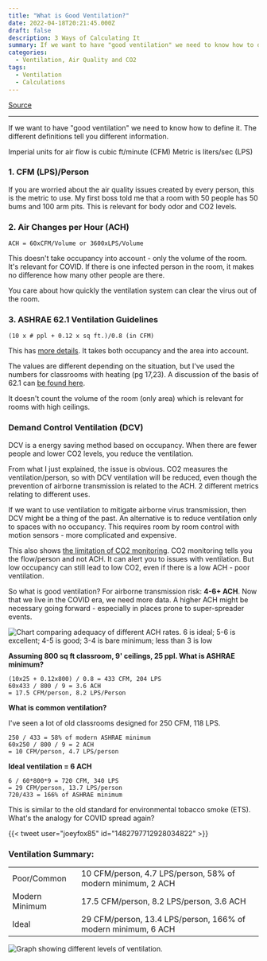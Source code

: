 ```yaml
---
title: "What is Good Ventilation?"
date: 2022-04-18T20:21:45.000Z
draft: false
description: 3 Ways of Calculating It
summary: If we want to have "good ventilation" we need to know how to define it. The different definitions tell you different information.
categories:
  - Ventilation, Air Quality and CO2
tags:
  - Ventilation
  - Calculations
---
```

[Source](https://twitter.com/joeyfox85/status/1516150008059514881)

---

If we want to have "good ventilation" we need to know how to define it. The different definitions tell you different information.

Imperial units for air flow is cubic ft/minute (CFM)
Metric is liters/sec (LPS)

### 1. CFM (LPS)/Person

If you are worried about the air quality issues created by every person, this is the metric to use. My first boss told me that a room with 50 people has 50 bums and 100 arm pits. This is relevant for body odor and CO2 levels.

### 2. Air Changes per Hour (ACH) 

`ACH = 60xCFM/Volume or 3600xLPS/Volume`

This doesn't take occupancy into account - only the volume of the room. It's relevant for COVID. If there is one infected person in the room, it makes no difference how many other people are there. 

You care about how quickly the ventilation system can clear the virus out of the room.

### 3. ASHRAE 62.1 Ventilation Guidelines
`(10 x # ppl + 0.12 x sq ft.)/0.8 (in CFM)`

This has [more details](https://www.ashrae.org/technical-resources/standards-and-guidelines). It takes both occupancy and the area into account.

The values are different depending on the situation, but I've used the numbers for classrooms with heating (pg 17,23). A discussion of the basis of 62.1 can [be found here](https://twitter.com/DavidElfstrom/status/1503402659046469637).

It doesn't count the volume of the room (only area) which is relevant for rooms with high ceilings.

### Demand Control Ventilation (DCV)

DCV is a energy saving method based on occupancy. When there are fewer people and lower CO2 levels, you reduce the ventilation.

From what I just explained, the issue is obvious. CO2 measures the ventilation/person, so with DCV ventilation will be reduced, even though the prevention of airborne transmission is related to the ACH. 2 different metrics relating to different uses.

If we want to use ventilation to mitigate airborne virus transmission, then DCV might be a thing of the past. An alternative is to reduce ventilation only to spaces with no occupancy. This requires room by room control with motion sensors - more complicated and expensive.

This also shows [the limitation of CO2 monitoring](https://twitter.com/joeyfox85/status/1510785191857508357). CO2 monitoring tells you the flow/person and not ACH. It can alert you to issues with ventilation. But low occupancy can still lead to low CO2, even if there is a low ACH - poor ventilation.

So what is good ventilation? For airborne transmission risk: **4-6+ ACH**.
Now that we live in the COVID era, we need more data. A higher ACH might be necessary going forward - especially in places prone to super-spreader events.

![Chart comparing adequacy of different ACH rates. 6 is ideal; 5-6 is excellent; 4-5 is good; 3-4 is bare minimum; less than 3 is low](/covid-air/ach-chart.jpg)

**Assuming 800 sq ft classroom, 9' ceilings, 25 ppl. What is ASHRAE minimum?**

```
(10x25 + 0.12x800) / 0.8 = 433 CFM, 204 LPS
60x433 / 800 / 9 = 3.6 ACH
= 17.5 CFM/person, 8.2 LPS/Person
```

**What is common ventilation?**

I've seen a lot of old classrooms designed for 250 CFM, 118 LPS.

```
250 / 433 = 58% of modern ASHRAE minimum
60x250 / 800 / 9 = 2 ACH
= 10 CFM/person, 4.7 LPS/person
```

**Ideal ventilation = 6 ACH**

```
6 / 60*800*9 = 720 CFM, 340 LPS
= 29 CFM/person, 13.7 LPS/person
720/433 = 166% of ASHRAE minimum
```

This is similar to the old standard for environmental tobacco smoke (ETS). What's the analogy for COVID spread again?

{{< tweet user="joeyfox85" id="1482797712928034822" >}}

### Ventilation Summary:

| | |
|-|-|
| Poor/Common | 10 CFM/person, 4.7 LPS/person, 58% of modern minimum, 2 ACH |
| Modern Minimum | 17.5 CFM/person, 8.2 LPS/person, 3.6 ACH |
| Ideal | 29 CFM/person, 13.4 LPS/person, 166% of modern minimum, 6 ACH |

![Graph showing different levels of ventilation.](/covid-air/vent-level-graph.png)